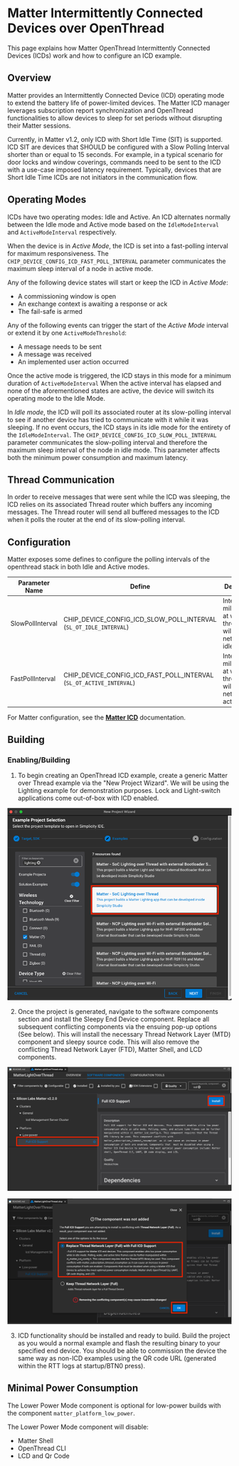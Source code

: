 # Matter Intermittently Connected Devices over OpenThread

This page explains how Matter OpenThread Intermittently Connected Devices (ICDs) work and how to configure an ICD example.

## Overview

Matter provides an Intermittently Connected Device (ICD) operating mode to extend the battery life of power-limited devices.
The Matter ICD manager leverages subscription report synchronization and OpenThread functionalities to allow devices to sleep for set periods
without disrupting their Matter sessions.

Currently, in Matter v1.2, only ICD with Short Idle Time (SIT) is supported. ICD SIT are devices that SHOULD be configured with a Slow Polling Interval shorter than or equal to 15 seconds. For example, in a typical scenario for door locks and window coverings, commands need to be sent to the ICD with a use-case imposed latency requirement. Typically, devices that are Short Idle Time ICDs are not initiators in the communication flow.

## Operating Modes

ICDs have two operating modes: Idle and Active. An ICD alternates normally between the Idle mode and Active mode based on the `IdleModeInterval` and `ActiveModeInterval` respectively.

When the device is in _Active Mode_, the ICD is set into a fast-polling interval for maximum responsiveness.
The `CHIP_DEVICE_CONFIG_ICD_FAST_POLL_INTERVAL` parameter communicates the maximum sleep interval of a node in active mode.

Any of the following device states will start or keep the ICD in _Active Mode_:

- A commissioning window is open
- An exchange context is awaiting a response or ack
- The fail-safe is armed
  
Any of the following events can trigger the start of the _Active Mode_ interval or extend it by one `ActiveModeThreshold`:

- A message needs to be sent
- A message was received
- An implemented user action occurred

Once the active mode is triggered, the ICD stays in this mode for a minimum duration of `ActiveModeInterval`
When the active interval has elapsed and none of the aforementioned states are active, the device will switch its operating mode to the Idle Mode.

In _Idle mode_, the ICD will poll its associated router at its slow-polling interval to see if another device has tried to communicate with it while it was sleeping.
If no event occurs, the ICD stays in its idle mode for the entirety of the `IdleModeInterval`.
The `CHIP_DEVICE_CONFIG_ICD_SLOW_POLL_INTERVAL` parameter communicates the slow-polling interval and therefore the maximum sleep interval of the node in idle mode. This parameter affects both the minimum power consumption and maximum latency.

## Thread Communication

In order to receive messages that were sent while the ICD was sleeping, the ICD relies on its associated Thread router which buffers any incoming messages.
The Thread router will send all buffered messages to the ICD when it polls the router at the end of its slow-polling interval.

## Configuration

Matter exposes some defines to configure the polling intervals of the openthread stack in both Idle and Active modes. 

| Parameter Name | Define | Description | Default Value | Maximum allowed Value |
| - | - | - | - | - |
| SlowPollInterval | CHIP_DEVICE_CONFIG_ICD_SLOW_POLL_INTERVAL (`SL_OT_IDLE_INTERVAL`) | Interval, in milliseconds, at which the thread radio will poll its network in idle mode. | 15000 ms | <= IdleModeInterval |
| FastPollInterval | CHIP_DEVICE_CONFIG_ICD_FAST_POLL_INTERVAL (`SL_OT_ACTIVE_INTERVAL`) | Interval, in milliseconds, at which the thread radio will poll its network in active mode. | 200 ms | < ActiveModeInterval |

For Matter configuration, see the [**Matter ICD**](/matter/<docspace-docleaf-version>/matter-overview-guides/matter-icd#Configuration) documentation.

## Building

### Enabling/Building

1. To begin creating an OpenThread ICD example, create a generic Matter over Thread example via the "New Project Wizard". We will be using the Lighting example for demonstration purposes. Lock and Light-switch applications come out-of-box with ICD enabled.

![Project Generation](images/IcdProjectGeneration.png)

2. Once the project is generated, navigate to the software components section and install the Sleepy End Device component. Replace all subsequent conflicting components via the ensuing pop-up options (See below). This will install the necessary Thread Network Layer (MTD) component and sleepy source code. This will also remove the conflicting Thread Network Layer (FTD), Matter Shell, and LCD components.

![ICD End Device Component](images/IcdComponent.png)

![ICD Component Replacement](images/IcdReplace.png)

3. ICD functionality should be installed and ready to build. Build the project as you would a normal example and flash the resulting binary to your specified end device. You should be able to commission the device the same way as non-ICD examples using the QR code URL (generated within the RTT logs at startup/BTN0 press).

## Minimal Power Consumption

The Lower Power Mode component is optional for low-power builds with the component `matter_platform_low_power`.

The Lower Power Mode component will disable:

- Matter Shell
- OpenThread CLI
- LCD and Qr Code
